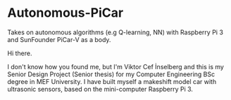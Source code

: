 # Autonomous-PiCar
Takes on autonomous algorithms (e.g Q-learning, NN) with Raspberry Pi 3 and SunFounder PiCar-V as a body.

Hi there.

I don't know how you found me, but I'm Viktor Cef İnselberg and this is my Senior Design Project (Senior thesis) for my Computer Engineering BSc degree in MEF University. I have built myself a makeshift model car with ultrasonic sensors, based on the mini-computer Raspberry Pi 3.
